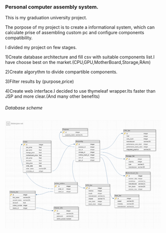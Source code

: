 ### Personal computer assembly system.
This is my graduation university project.<br>

The porpose of my project is to create a informational system, which can calculate prise of assembling custom pc and configure components compatibility.<br>

I divided my project on few stages.<br>

1)Create database architecture and fill csv with suitable components list.I have choose best on the market.(CPU,GPU,MotherBoard,Storage,RAm)
<br>

2)Create algorythm to divide compartible components.<br>

3)Filter results by (purpose,price)<br>

4)Create web interface.I decided to use thymeleaf wrapper.Its faster than JSP and more clear.(And many other benefits)<br>
###### Database scheme 
<img src="https://github.com/Javac-g/Computer_Build_System/blob/master/orders.png">


